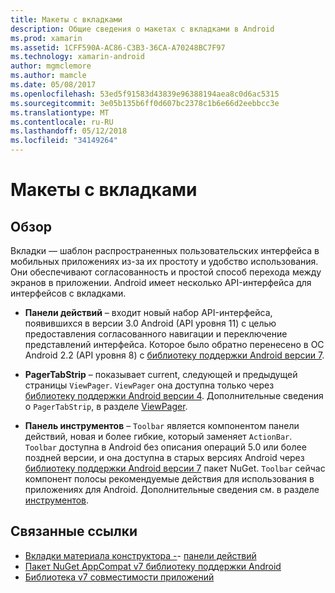```yaml
---
title: Макеты с вкладками
description: Общие сведения о макетах с вкладками в Android
ms.prod: xamarin
ms.assetid: 1CFF590A-AC86-C3B3-36CA-A70248BC7F97
ms.technology: xamarin-android
author: mgmclemore
ms.author: mamcle
ms.date: 05/08/2017
ms.openlocfilehash: 53ed5f91583d43839e96388194aea8c0d6ac5315
ms.sourcegitcommit: 3e05b135b6ff0d607bc2378c1b6e66d2eebbcc3e
ms.translationtype: MT
ms.contentlocale: ru-RU
ms.lasthandoff: 05/12/2018
ms.locfileid: "34149264"
---
```

# <a name="tabbed-layouts"></a>Макеты с вкладками


## <a name="overview"></a>Обзор

Вкладки — шаблон распространенных пользовательских интерфейса в мобильных приложениях из-за их простоту и удобство использования. Они обеспечивают согласованность и простой способ перехода между экранов в приложении. Android имеет несколько API-интерфейса для интерфейсов с вкладками. 

-   **Панели действий** &ndash; входит новый набор API-интерфейса, появившихся в версии 3.0 Android (API уровня 11) с целью предоставления согласованного навигации и переключение представлений интерфейса. Которое было обратно перенесено в ОС Android 2.2 (API уровня 8) с [библиотеку поддержки Android версии 7](https://www.nuget.org/packages/Xamarin.Android.Support.v7.AppCompat/). 

-   **PagerTabStrip** &ndash; показывает current, следующей и предыдущей страницы `ViewPager`. `ViewPager` она доступна только через [библиотеку поддержки Android версии 4](https://www.nuget.org/packages/Xamarin.Android.Support.v4/).
     Дополнительные сведения о `PagerTabStrip`, в разделе [ViewPager](~/android/user-interface/controls/view-pager/index.md).

-   **Панель инструментов** &ndash; `Toolbar` является компонентом панели действий, новая и более гибкие, который заменяет `ActionBar`. `Toolbar` доступна в Android без описания операций 5.0 или более поздней версии, и она доступна в старых версиях Android через [библиотеку поддержки Android версии 7](https://www.nuget.org/packages/Xamarin.Android.Support.v7.AppCompat/) пакет NuGet. 
    `Toolbar` сейчас компонент полосы рекомендуемые действия для использования в приложениях для Android.
    Дополнительные сведения см. в разделе [инструментов](~/android/user-interface/controls/tool-bar/index.md). 



## <a name="related-links"></a>Связанные ссылки

- [Вкладки материала конструктора -](https://material.io/guidelines/components/tabs.html)- [панели действий](http://developer.android.com/guide/topics/ui/actionbar.html)
- [Пакет NuGet AppCompat v7 библиотеку поддержки Android](https://www.nuget.org/packages/Xamarin.Android.Support.v7.AppCompat/)
- [Библиотека v7 совместимости приложений](http://developer.android.com/tools/support-library/features.html#v7-appcompat)
